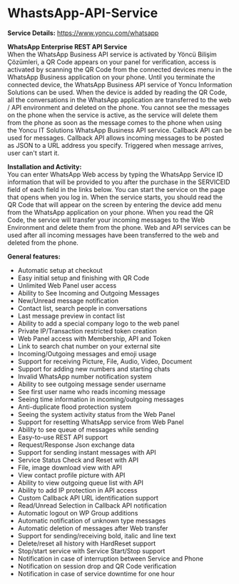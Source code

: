# WhastsApp-API-Service

**Service Details:** https://www.yoncu.com/whatsapp

**WhatsApp Enterprise REST API Service**<br/>
When the WhatsApp Business API service is activated by Yöncü Bilişim Çözümleri, a QR Code appears on your panel for verification, access is activated by scanning the QR Code from the connected devices menu in the WhatsApp Business application on your phone. Until you terminate the connected device, the WhatsApp Business API service of Yoncu Information Solutions can be used. When the device is added by reading the QR Code, all the conversations in the WhatsApp application are transferred to the web / API environment and deleted on the phone. You cannot see the messages on the phone when the service is active, as the service will delete them from the phone as soon as the message comes to the phone when using the Yoncu IT Solutions WhatsApp Business API service. Callback API can be used for messages. Callback API allows incoming messages to be posted as JSON to a URL address you specify. Triggered when message arrives, user can't start it.

**Installation and Activity:**<br/>
You can enter WhatsApp Web access by typing the WhatsApp Service ID information that will be provided to you after the purchase in the SERVICEID field of each field in the links below. You can start the service on the page that opens when you log in. When the service starts, you should read the QR Code that will appear on the screen by entering the device add menu from the WhatsApp application on your phone. When you read the QR Code, the service will transfer your incoming messages to the Web Environment and delete them from the phone. Web and API services can be used after all incoming messages have been transferred to the web and deleted from the phone.

**General features:**<br/>
* Automatic setup at checkout<br/>
* Easy initial setup and finishing with QR Code<br/>
* Unlimited Web Panel user access<br/>
* Ability to See Incoming and Outgoing Messages<br/>
* New/Unread message notification<br/>
* Contact list, search people in conversations<br/>
* Last message preview in contact list<br/>
* Ability to add a special company logo to the web panel<br/>
* Private IP/Transaction restricted token creation<br/>
* Web Panel access with Membership, API and Token<br/>
* Link to search chat number on your external site<br/>
* Incoming/Outgoing messages and emoji usage<br/>
* Support for receiving Picture, File, Audio, Video, Document<br/>
* Support for adding new numbers and starting chats<br/>
* Invalid WhatsApp number notification system<br/>
* Ability to see outgoing message sender username<br/>
* See first user name who reads incoming message<br/>
* Seeing time information in incoming/outgoing messages<br/>
* Anti-duplicate flood protection system<br/>
* Seeing the system activity status from the Web Panel<br/>
* Support for resetting WhatsApp service from Web Panel<br/>
* Ability to see queue of messages while sending<br/>
* Easy-to-use REST API support<br/>
* Request/Response Json exchange data<br/>
* Support for sending instant messages with API<br/>
* Service Status Check and Reset with API<br/>
* File, image download view with API<br/>
* View contact profile picture with API<br/>
* Ability to view outgoing queue list with API<br/>
* Ability to add IP protection in API access<br/>
* Custom Callback API URL identification support<br/>
* Read/Unread Selection in Callback API notification<br/>
* Automatic logout on WP Group additions<br/>
* Automatic notification of unknown type messages<br/>
* Automatic deletion of messages after Web transfer<br/>
* Support for sending/receiving bold, italic and line text<br/>
* Delete/reset all history with HardReset support<br/>
* Stop/start service with Service Start/Stop support<br/>
* Notification in case of interruption between Service and Phone<br/>
* Notification on session drop and QR Code verification<br/>
* Notification in case of service downtime for one hour<br/>

